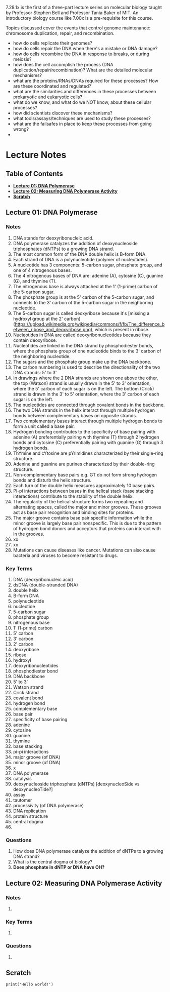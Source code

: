 7.28.1x is the first of a three-part lecture series on molecular biology taught by Professor Stephen Bell and Professor Tania Baker of MIT. An introductory biology course like 7.00x is a pre-requisite for this course.

Topics discussed cover the events that control genome maintenance: chromosome duplication, repair, and recombination.
- how do cells replicate their genomes?
- how do cells repair the DNA when there's a mistake or DNA damage?
- how do cells recombine the DNA in response to breaks, or during meiosis?
- how does the cell accomplish the process (DNA duplication/repair/recombination)? What are the detailed molecular mechanisms?
- what are the proteins/RNAs/DNAs required for these processes? How are these coordinated and regulated?
- what are the similarities and differences in these processes between prokaryotic and eukaryotic cells?
- what do we know, and what do we NOT know, about these cellular processes?
- how did scientists discover these mechanisms?
- what tools/assays/techniques are used to study these processes?
- what are the failsafes in place to keep these processes from going wrong?
- 

# Lecture Notes

## Table of Contents
- [**Lecture 01: DNA Polymerase**](#lecture-01-dna-polymerase)
- [**Lecture 02: Measuring DNA Polymerase Activity**](#lecture-02-measuring-dna-polymerase-activity)
- [**Scratch**](#scratch)

## Lecture 01: DNA Polymerase

### Notes

1. DNA stands for deoxyribonucleic acid.
2. DNA polymerase catalyzes the addition of deoxynucleoside triphosphates (dNTPs) to a growing DNA strand.
3. The most common form of the DNA double helix is B-form DNA.
4. Each strand of DNA is a polynucleotide (polymer of nucleotides).
5. A nucleotide has 3 components: 5-carbon sugar, phosphate group, and one of 4 nitrogenous bases.
6. The 4 nitrogenous bases of DNA are: adenine (A), cytosine (C), guanine (G), and thymine (T).
7. The nitrogenous base is always attached at the 1' (1-prime) carbon of the 5-carbon sugar.
8. The phosphate group is at the 5' carbon of the 5-carbon sugar, and connects to the 3' carbon of the 5-carbon sugar in the neighboring nucleotide.
9. The 5-carbon sugar is called deoxyribose because it's [missing a hydroxyl group at the 2' carbon] (https://upload.wikimedia.org/wikipedia/commons/f/fb/The_difference_between_ribose_and_deoxyribose.png), which is present in ribose.
10. Nucleotides in DNA are called deoxyribonucleotides because they contain deoxyribose.
11. Nucleotides are linked in the DNA strand by phosphodiester bonds, where the phosphate group of one nucleotide binds to the 3' carbon of the neighboring nucleotide.
12. The sugars and the phosphate group make up the DNA backbone.
13. The carbon numbering is used to describe the directionality of the two DNA strands: 5' to 3'
14. In drawings where the 2 DNA strands are shown one above the other, the top (Watson) strand is usually drawn in the 5' to 3' orientation, where the 5' carbon of each sugar is on the left. The bottom (Crick) strand is drawn in the 3' to 5' orientation, where the 3' carbon of each sugar is on the left.
15. The nucleotides are connected through covalent bonds in the backbone.
16. The two DNA strands in the helix interact through multiple hydrogen bonds between complementary bases on opposite strands.
17. Two complementary bases interact through multiple hydrogen bonds to form a unit called a base pair.
18. Hydrogen bonding contributes to the specificity of base pairing with adenine (A) preferentially pairing with thymine (T) through 2 hydrogen bonds and cytosine (C) preferentially pairing with guanine (G) through 3 hydrogen bonds.
19. ThYmine and cYtosine are pYrimidines characterized by their single-ring structure.
20. Adenine and guanine are purines characterized by their double-ring structure.
21. Non-complementary base pairs e.g. GT do not form strong hydrogen bonds and disturb the helix structure.
22. Each turn of the double helix measures approximately 10 base pairs.
23. Pi-pi interactions between bases in the helical stack (base stacking interactions) contribute to the stability of the double helix.
24. The regularity of the helical structure forms two repeating and alternating spaces, called the major and minor grooves. These grooves act as base pair recognition and binding sites for proteins.
25. The major groove contains base pair specific information while the minor groove is largely base pair nonspecific. This is due to the pattern of hydrogen bond donors and acceptors that proteins can interact with in the grooves.
26. xx
27. xx
28. Mutations can cause diseases like cancer. Mutations can also cause bacteria and viruses to become resistant to drugs.

### Key Terms

1. DNA (deoxyribonucleic acid)
2. dsDNA (double-stranded DNA)
3. double helix
4. B-form DNA
5. polynucleotide
6. nucleotide
7. 5-carbon sugar
8. phosphate group
9. nitrogenous base
10. 1' (1-prime) carbon
11. 5' carbon
12. 3' carbon
13. 2' carbon
14. deoxyribose
15. ribose
16. hydroxyl
17. deoxyribonucleotides
18. phosphodiester bond
19. DNA backbone
20. 5' to 3'
21. Watson strand
22. Crick strand
23. covalent bond
24. hydrogen bond
25. complementary base
26. base pair
27. specificity of base pairing
28. adenine
29. cytosine
30. guanine
31. thymine
32. base stacking
33. pi-pi interactions
34. major groove (of DNA)
35. minor groove (of DNA)
36. x
37. DNA polymerase
38. catalysis
39. deoxynucleoside triphosphate (dNTPs) [deoxynucleoSide vs deoxynucleoTide?]
40. assay
41. tautomer
43. processivity (of DNA polymerase)
44. DNA replication
45. protein structure
46. central dogma
47. 

### Questions

1. How does DNA polymerase catalyze the addition of dNTPs to a growing DNA strand?
2. What is the central dogma of biology?
3. **Does phosphate in dNTP or DNA have OH?**

## Lecture 02: Measuring DNA Polymerase Activity

### Notes

1. 

### Key Terms

1. 

### Questions

1. 


## Scratch

```{r}
print('Hello world!')
```
